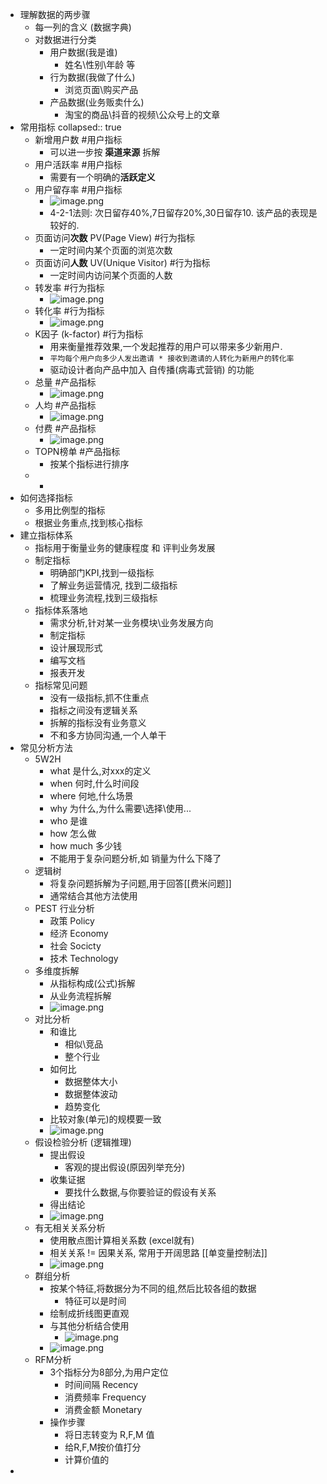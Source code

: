 - 理解数据的两步骤
	- 每一列的含义 (数据字典)
	- 对数据进行分类
		- 用户数据(我是谁)
			- 姓名\性别\年龄 等
		- 行为数据(我做了什么)
			- 浏览页面\购买产品
		- 产品数据(业务贩卖什么)
			- 淘宝的商品\抖音的视频\公众号上的文章
- 常用指标
  collapsed:: true
	- 新增用户数 #用户指标
		- 可以进一步按 **渠道来源** 拆解
	- 用户活跃率 #用户指标
		- 需要有一个明确的**活跃定义**
	- 用户留存率 #用户指标
		- ![image.png](../assets/image_1661411865266_0.png)
		- 4-2-1法则: 次日留存40%,7日留存20%,30日留存10. 该产品的表现是较好的.
	- 页面访问**次数** PV(Page View) #行为指标
		- 一定时间内某个页面的浏览次数
	- 页面访问**人数** UV(Unique Visitor) #行为指标
		- 一定时间内访问某个页面的人数
	- 转发率 #行为指标
		- ![image.png](../assets/image_1661412407215_0.png)
	- 转化率 #行为指标
		- ![image.png](../assets/image_1661412478207_0.png)
	- K因子 (k-factor) #行为指标
		- 用来衡量推荐效果,一个发起推荐的用户可以带来多少新用户.
		- `平均每个用户向多少人发出邀请 * 接收到邀请的人转化为新用户的转化率`
		- 驱动设计者向产品中加入 自传播(病毒式营销) 的功能
	- 总量 #产品指标
		- ![image.png](../assets/image_1661413437870_0.png)
	- 人均 #产品指标
		- ![image.png](../assets/image_1661413490351_0.png)
	- 付费 #产品指标
		- ![image.png](../assets/image_1661413516718_0.png)
	- TOPN榜单 #产品指标
		- 按某个指标进行排序
	-
		-
- 如何选择指标
	- 多用比例型的指标
	- 根据业务重点,找到核心指标
- 建立指标体系
	- 指标用于衡量业务的健康程度 和 评判业务发展
	- 制定指标
		- 明确部门KPI,找到一级指标
		- 了解业务运营情况, 找到二级指标
		- 梳理业务流程,找到三级指标
	- 指标体系落地
		- 需求分析,针对某一业务模块\业务发展方向
		- 制定指标
		- 设计展现形式
		- 编写文档
		- 报表开发
	- 指标常见问题
		- 没有一级指标,抓不住重点
		- 指标之间没有逻辑关系
		- 拆解的指标没有业务意义
		- 不和多方协同沟通,一个人单干
- 常见分析方法
	- 5W2H
		- what 是什么,对xxx的定义
		- when 何时,什么时间段
		- where 何地,什么场景
		- why 为什么,为什么需要\选择\使用...
		- who 是谁
		- how 怎么做
		- how much 多少钱
		- 不能用于复杂问题分析,如 销量为什么下降了
	- 逻辑树
		- 将复杂问题拆解为子问题,用于回答[[费米问题]]
		- 通常结合其他方法使用
	- PEST 行业分析
		- 政策 Policy
		- 经济 Economy
		- 社会 Socicty
		- 技术 Technology
	- 多维度拆解
		- 从指标构成(公式)拆解
		- 从业务流程拆解
		- ![image.png](../assets/image_1661421023798_0.png)
	- 对比分析
		- 和谁比
			- 相似\竞品
			- 整个行业
		- 如何比
			- 数据整体大小
			- 数据整体波动
			- 趋势变化
		- 比较对象(单元)的规模要一致
		- ![image.png](../assets/image_1661426835752_0.png)
	- 假设检验分析 (逻辑推理)
		- 提出假设
			- 客观的提出假设(原因列举充分)
		- 收集证据
			- 要找什么数据,与你要验证的假设有关系
		- 得出结论
		- ![image.png](../assets/image_1661427198390_0.png)
	- 有无相关关系分析
		- 使用散点图计算相关系数 (excel就有)
		- 相关关系 != 因果关系, 常用于开阔思路 [[单变量控制法]]
		- ![image.png](../assets/image_1661427573504_0.png)
	- 群组分析
		- 按某个特征,将数据分为不同的组,然后比较各组的数据
			- 特征可以是时间
		- 绘制成折线图更直观
		- 与其他分析结合使用
			- ![image.png](../assets/image_1661427982387_0.png)
		- ![image.png](../assets/image_1661428006501_0.png)
	- RFM分析
		- 3个指标分为8部分,为用户定位
			- 时间间隔 Recency
			- 消费频率 Frequency
			- 消费金额 Monetary
		- 操作步骤
			- 将日志转变为 R,F,M 值
			- 给R,F,M按价值打分
			- 计算价值的
-